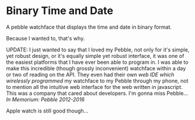 # Binary Time and Date
A pebble watchface that displays the time and date in binary format.

Because I wanted to, that's why.

UPDATE: I just wanted to say that I loved my Pebble, not only for it's simple, yet robust design, or it's equally simple yet robust interface, it was one of the easiest platforms that I have ever been able to program in. I was able to make this incredible (though grossly inconvenient) watchface within a day or two of reading on the API. They even had their own _web IDE which wirelessly programmed_ my watchface to my Pebble through my phone, not to mention all the intuitive web interface for the web written in javascript. This was a company that cared about developers.
I'm gonna miss Pebble...
_In Memorium:_
_Pebble 2012-2016_






Apple watch is still good though...
